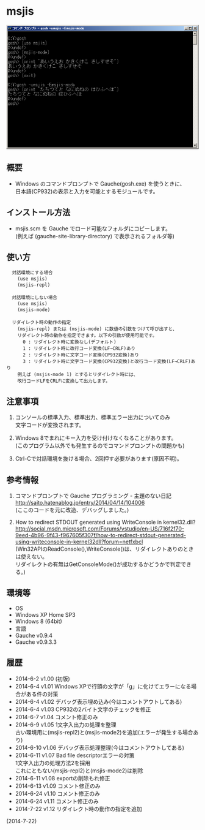 # msjis

![image](image.png)

## 概要
- Windows のコマンドプロンプトで Gauche(gosh.exe) を使うときに、  
  日本語(CP932)の表示と入力を可能とするモジュールです。


## インストール方法
- msjis.scm を Gauche でロード可能なフォルダにコピーします。  
  (例えば (gauche-site-library-directory) で表示されるフォルダ等)


## 使い方
```
  対話環境にする場合
    (use msjis)
    (msjis-repl)

  対話環境にしない場合
    (use msjis)
    (msjis-mode)

  リダイレクト時の動作の指定
    (msjis-repl) または (msjis-mode) に数値の引数をつけて呼び出すと、
    リダイレクト時の動作を指定できます。以下の引数が使用可能です。
      0 : リダイレクト時に変換なし(デフォルト)
      1 : リダイレクト時に改行コード変換(LF→CRLF)あり
      2 : リダイレクト時に文字コード変換(CP932変換)あり
      3 : リダイレクト時に文字コード変換(CP932変換)と改行コード変換(LF→CRLF)あり
    例えば (msjis-mode 1) とするとリダイレクト時には、
    改行コードLFをCRLFに変換して出力します。
```


## 注意事項
1. コンソールの標準入力、標準出力、標準エラー出力についてのみ  
   文字コードが変換されます。

2. Windows 8でまれにキー入力を受け付けなくなることがあります。  
   (このプログラム以外でも発生するのでコマンドプロンプトの問題かも)

3. Ctrl-Cで対話環境を抜ける場合、2回押す必要があります(原因不明)。


## 参考情報
1. コマンドプロンプトで Gauche プログラミング - 主題のない日記  
   http://saito.hatenablog.jp/entry/2014/04/14/104006  
   (ここのコードを元に改造、デバッグしました。)

2. How to redirect STDOUT generated using WriteConsole in kernel32.dll?  
   http://social.msdn.microsoft.com/Forums/vstudio/en-US/716f2f70-9eed-4b96-9f43-f967605f307f/how-to-redirect-stdout-generated-using-writeconsole-in-kernel32dll?forum=netfxbcl  
   (Win32APIのReadConsole(),WriteConsole()は、リダイレクトありのときは使えない。  
   リダイレクトの有無はGetConsoleMode()が成功するかどうかで判定できる。)


## 環境等
- OS
 - Windows XP Home SP3
 - Windows 8 (64bit)
- 言語
 - Gauche v0.9.4
 - Gauche v0.9.3.3

## 履歴
- 2014-6-2  v1.00 (初版)
- 2014-6-4  v1.01 Windows XPで行頭の文字が「g」に化けてエラーになる場合がある件の対策
- 2014-6-4  v1.02 デバッグ表示埋め込み(今はコメントアウトしてある)
- 2014-6-4  v1.03 CP932の2バイト文字のチェックを修正
- 2014-6-7  v1.04 コメント修正のみ
- 2014-6-9  v1.05 1文字入出力の処理を整理  
  古い環境用に(msjis-repl2)と(msjis-mode2)を追加(エラーが発生する場合あり)
- 2014-6-10 v1.06 デバッグ表示処理整理(今はコメントアウトしてある)
- 2014-6-11 v1.07 Bad file descriptorエラーの対策  
  1文字入出力の処理方法2を採用  
  これにともない(msjis-repl2)と(msjis-mode2)は削除
- 2014-6-11 v1.08 exportの削除もれ修正
- 2014-6-13 v1.09 コメント修正のみ
- 2014-6-24 v1.10 コメント修正のみ
- 2014-6-24 v1.11 コメント修正のみ
- 2014-7-22 v1.12 リダイレクト時の動作の指定を追加


(2014-7-22)
